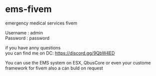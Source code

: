 # ems-fivem
emergency medical services fivem

<p>
Username : admin <br>
Password : password
<p>
  
if you have anny questions<br>
you can find me on DC: https://discord.gg/9QbW4ED

You can use the EMS system on ESX, QbusCore or even your custome framework for fivem
also a can buld on request
